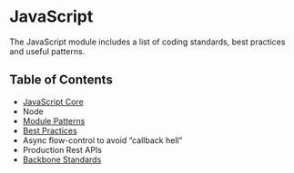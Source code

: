 # JavaScript

The JavaScript module includes a list of coding standards, best practices and useful patterns.

## Table of Contents
 * [JavaScript Core](JavaScript.md)
 * Node
  * [Module Patterns](node/ModulePatterns.md)
  * [Best Practices](node/best-practices.md)
  * Async flow-control to avoid “callback hell”
  * Production Rest APIs
 * [Backbone Standards](Backbone.md)
